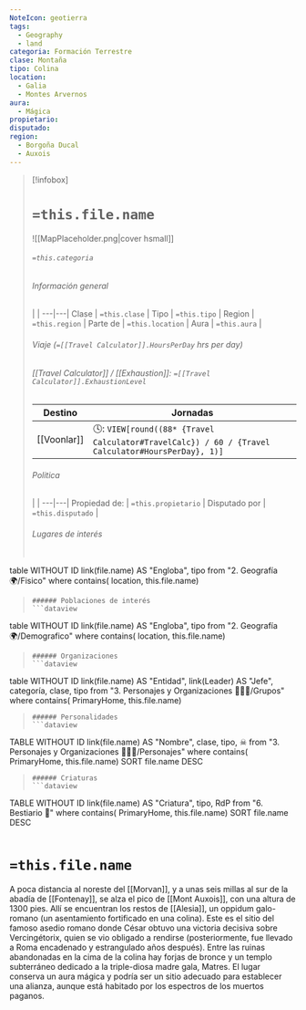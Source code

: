 ```yaml
---
NoteIcon: geotierra
tags:
  - Geography 
  - land 
categoria: Formación Terrestre
clase: Montaña
tipo: Colina 
location: 
  - Galia 
  - Montes Arvernos 
aura:
  - Mágica 
propietario: 
disputado: 
region:
  - Borgoña Ducal  
  - Auxois 
---
```


> [!infobox]
> # `=this.file.name`
> ![[MapPlaceholder.png|cover hsmall]]
> ###### `=this.categoria` 
> ###### Información general
>  |   |
> ---|---|
> Clase | `=this.clase` |
> Tipo | `=this.tipo` |
> Region | `=this.region` |
> Parte de | `=this.location` |
> Aura | `=this.aura`  |
> ###### Viaje (`=[[Travel Calculator]].HoursPerDay` hrs per day)
> ###### [[Travel Calculator]]  / [[Exhaustion]]:  `=[[Travel Calculator]].ExhaustionLevel`
> Destino |  Jornadas  |
> ---|---|
> [[Voonlar]] | 🕓: `VIEW[round((88* {Travel Calculator#TravelCalc}) / 60 / {Travel Calculator#HoursPerDay}, 1)]`      |
> ###### Politica
>  |   |
> ---|---|
> Propiedad de: | `=this.propietario` |
> Disputado por | `=this.disputado` |
>###### Lugares de interés
> ```dataview
table WITHOUT ID link(file.name) AS "Engloba",  tipo
from "2. Geografía 🌍/Fisico"
where contains( location, this.file.name)
>```
>###### Poblaciones de interés
> ```dataview
table WITHOUT ID link(file.name) AS "Engloba",  tipo
from "2. Geografía 🌍/Demografico"
where contains( location, this.file.name)
>```
>###### Organizaciones
> ```dataview
table WITHOUT ID link(file.name) AS "Entidad", link(Leader) AS "Jefe", categoría, clase, tipo
from "3. Personajes y Organizaciones 🧑‍🤝‍🧑/Grupos"
where contains( PrimaryHome, this.file.name)
>```
>###### Personalidades 
>```dataview
TABLE WITHOUT ID link(file.name) AS "Nombre", clase, tipo, ☠
from "3. Personajes y Organizaciones 🧑‍🤝‍🧑/Personajes"
where contains( PrimaryHome, this.file.name)
SORT file.name DESC
>```
>###### Criaturas
> ```dataview
TABLE WITHOUT ID link(file.name) AS "Criatura", tipo, RdP
from "6. Bestiario 🐉"
where contains( PrimaryHome, this.file.name)
SORT file.name DESC
>```


# `=this.file.name`
A poca distancia al noreste del [[Morvan]], y a unas seis millas al sur de la abadía de [[Fontenay]], se alza el pico de [[Mont Auxois]], con una altura de 1300 pies. Allí se encuentran los restos de [[Alesia]], un oppidum galo-romano (un asentamiento fortificado en una colina). Este es el sitio del famoso asedio romano donde César obtuvo una victoria decisiva sobre Vercingétorix, quien se vio obligado a rendirse (posteriormente, fue llevado a Roma encadenado y estrangulado años después). Entre las ruinas abandonadas en la cima de la colina hay forjas de bronce y un templo subterráneo dedicado a la triple-diosa madre gala, Matres. El lugar conserva un aura mágica y podría ser un sitio adecuado para establecer una alianza, aunque está habitado por los espectros de los muertos paganos.  